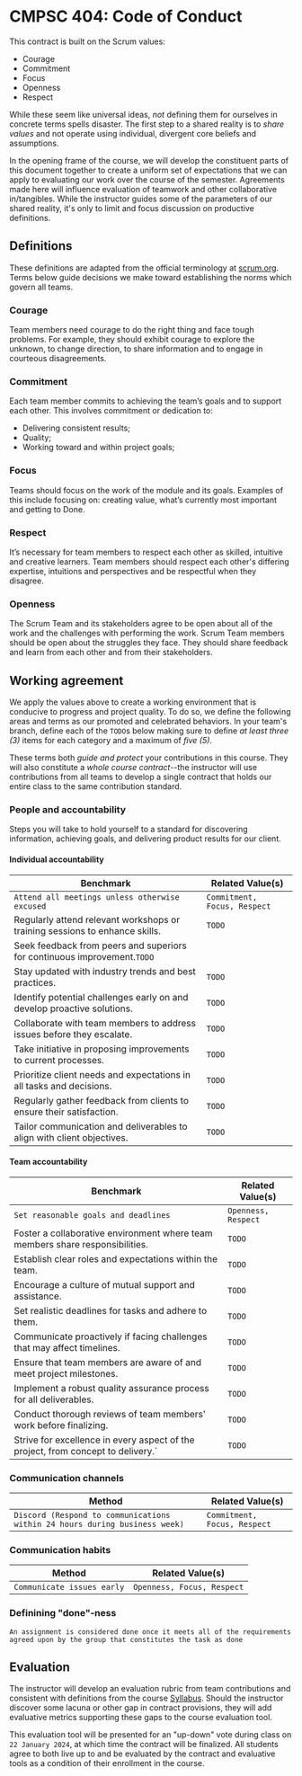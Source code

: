 # CMPSC 404: Code of Conduct

This contract is built on the Scrum values:

* Courage
* Commitment
* Focus
* Openness
* Respect

While these seem like universal ideas, _not_ defining them for ourselves in concrete terms spells disaster. The first step to a shared reality is
to _share values_ and not operate using individual, divergent core beliefs and assumptions.

In the opening frame of the course, we will develop the constituent parts of this document together to create a uniform set of expectations that
we can apply to evaluating our work over the course of the semester. Agreements made here will influence evaluation of teamwork and other 
collaborative in/tangibles. While the instructor guides some of the parameters of our shared reality, it's only to limit and focus discussion
on productive definitions.

## Definitions

These definitions are adapted from the official terminology at [scrum.org](https://scrum.org). Terms below guide decisions we make toward establishing
the norms which govern all teams.

### Courage

Team members need courage to do the right thing and face tough problems. For example, they should exhibit courage to explore the unknown, 
to change direction, to share information and to engage in courteous disagreements.

### Commitment

Each team member commits to achieving the team’s goals and to support each other. This involves commitment or dedication to:

* Delivering consistent results; 
* Quality;
* Working toward and within project goals; 

### Focus

Teams should focus on the work of the module and its goals. Examples of this include focusing on: creating value, what’s currently most 
important and getting to Done.

### Respect

It’s necessary for team members to respect each other as skilled, intuitive and creative learners. Team members should respect each other's 
differing expertise, intuitions and perspectives and be respectful when they disagree.

### Openness

The Scrum Team and its stakeholders agree to be open about all of the work and the challenges with performing the work. Scrum Team members 
should be open about the struggles they face. They should share feedback and learn from each other and from their stakeholders.

## Working agreement

We apply the values above to create a working environment that is conducive to progress and project quality. To do so, we define the following
areas and terms as our promoted and celebrated behaviors. In your team's branch, define each of the `TODO`s below making sure to define _at least
three (3)_ items for each category and a maximum of _five (5)_.

These terms both _guide and protect_ your contributions in this course. They will also constitute a _whole course contract_--the instructor will
use contributions from all teams to develop a single contract that holds our entire class to the same contribution standard.

### People and accountability

Steps you will take to hold yourself to a standard for discovering information, achieving goals, and delivering product results for our client.

#### Individual accountability

|Benchmark |Related Value(s) |
|----------|-----------------|
|`Attend all meetings unless otherwise excused`    |`Commitment, Focus, Respect`|
|Regularly attend relevant workshops or training sessions to enhance skills.|`TODO`           |
|Seek feedback from peers and superiors for continuous improvement.`TODO`           |
Stay updated with industry trends and best practices.|`TODO`           |
|Identify potential challenges early on and develop proactive solutions.|`TODO`           |
|Collaborate with team members to address issues before they escalate.|`TODO`           |
|Take initiative in proposing improvements to current processes.|`TODO`           |
|Prioritize client needs and expectations in all tasks and decisions.|`TODO`           |
|Regularly gather feedback from clients to ensure their satisfaction.|`TODO`           |
Tailor communication and deliverables to align with client objectives.  |`TODO`           |

#### Team accountability

|Benchmark |Related Value(s) |
|----------|-----------------|
|`Set reasonable goals and deadlines`    |`Openness, Respect`           |
|Foster a collaborative environment where team members share responsibilities. |`TODO`           |
|Establish clear roles and expectations within the team. |`TODO`           |
|Encourage a culture of mutual support and assistance. |`TODO`           |
|Set realistic deadlines for tasks and adhere to them. |`TODO`           |
|Communicate proactively if facing challenges that may affect timelines. |`TODO`           |
|Ensure that team members are aware of and meet project milestones. |`TODO`           |
|Implement a robust quality assurance process for all deliverables. |`TODO`           |
|Conduct thorough reviews of team members' work before finalizing. |`TODO`           |
|Strive for excellence in every aspect of the project, from concept to delivery.`    |`TODO`           |

### Communication channels 

|Method    |Related Value(s) |
|----------|-----------------|
|`Discord (Respond to communications within 24 hours during business week)`    |`Commitment, Focus, Respect`           |

### Communication habits 

|Method    |Related Value(s) |
|----------|-----------------|
|`Communicate issues early`    |`Openness, Focus, Respect`           |

### Definining "done"-ness

`An assignment is considered done once it meets all of the requirements agreed upon by the group that constitutes the task as done`

## Evaluation

The instructor will develop an evaluation rubric from team contributions and consistent with definitions from the course
[Syllabus](README.md). Should the instructor discover some lacuna or other gap in contract provisions, they will add evaluative
metrics supporting these gaps to the course evaluation tool.

This evaluation tool will be presented for an "up-down" vote during class on `22 January 2024`, at which time the contract will
be finalized. All students agree to both live up to and be evaluated by the contract and evaluative tools as a condition of their
enrollment in the course.
